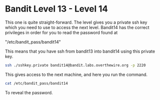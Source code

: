# Bandit Level 13 - Level 14 

This one is quite straight-forward. The level gives you a private ssh key which you need to use to access
the next level. Bandit14 has the correct privileges in order for you to read the password found at 

"/etc/bandit_pass/bandit14" 

This means that you have ssh from bandit13 into bandit14 using this private key. 

```bash
ssh ./sshkey.private bandit14@bandit.labs.overthewire.org -p 2220
```

This gives access to the next machine, and here you run the command. 

```bash
cat /etc/bandit_pass/bandit14
```

To reveal the password.

